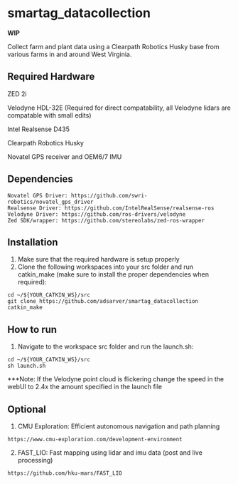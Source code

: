 # smartag_datacollection
  **WIP**
  
  Collect farm and plant data using a Clearpath Robotics Husky base from various farms in and around West Virginia.
  
## Required Hardware

 ZED 2i
 
 Velodyne HDL-32E (Required for direct compatability, all Velodyne lidars are compatable with small edits)
 
 Intel Realsense D435
 
 Clearpath Robotics Husky
 
 Novatel GPS receiver and OEM6/7 IMU
 
## Dependencies
  ```
  Novatel GPS Driver: https://github.com/swri-robotics/novatel_gps_driver
  Realsense Driver: https://github.com/IntelRealSense/realsense-ros
  Velodyne Driver: https://github.com/ros-drivers/velodyne
  Zed SDK/wrapper: https://github.com/stereolabs/zed-ros-wrapper
  ```

## Installation
  1. Make sure that the required hardware is setup properly
  2. Clone the following workspaces into your src folder and run catkin_make (make sure to install the proper dependencies when required):
  ```
  cd ~/${YOUR_CATKIN_WS}/src
  git clone https://github.com/adsarver/smartag_datacollection
  catkin_make
  ```
## How to run
  1. Navigate to the workspace src folder and run the launch.sh:
  ```
  cd ~/${YOUR_CATKIN_WS}/src
  sh launch.sh
  ```
  ***Note: If the Velodyne point cloud is flickering change the speed in the webUI to 2.4x the amount specified in the launch file
  
## Optional
   1. CMU Exploration: Efficient autonomous navigation and path planning
   ```
   https://www.cmu-exploration.com/development-environment
   ```
   2. FAST_LIO: Fast mapping using lidar and imu data (post and live processing)
   ```
   https://github.com/hku-mars/FAST_LIO
   ```
  
